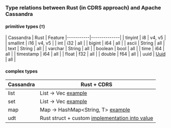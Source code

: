### Type relations between Rust (in CDRS approach) and Apache Cassandra

#### primitive types (`T`)

| Cassandra | Rust | Feature
|-----------|--------------|
| tinyint | i8 | v4, v5 |
| smallint | i16 | v4, v5 |
| int | i32 | all |
| bigint | i64 | all |
| ascii | String | all |
| text | String | all |
| varchar | String | all |
| boolean | bool | all |
| time | i64 | all |
| timestamp | i64 | all |
| float | f32 | all |
| double | f64 | all |
| uuid | [Uuid](https://doc.rust-lang.org/uuid/uuid/struct.Uuid.html) | all |

#### complex types
| Cassandra | Rust + CDRS |
|-----------|-------------|
| list | List -> Vec<T> [example](https://github.com/AlexPikalov/cdrs/blob/master/examples/all.rs#L159) |
| set | List -> Vec<T> [example](https://github.com/AlexPikalov/cdrs/blob/master/examples/all.rs#L159)|
| map | Map -> HashMap<String, T> [example](https://github.com/AlexPikalov/cdrs/blob/master/examples/all.rs#L185) |
| udt | Rust struct + custom [implementation into value](https://github.com/AlexPikalov/cdrs/blob/master/examples/all.rs#L211) |

